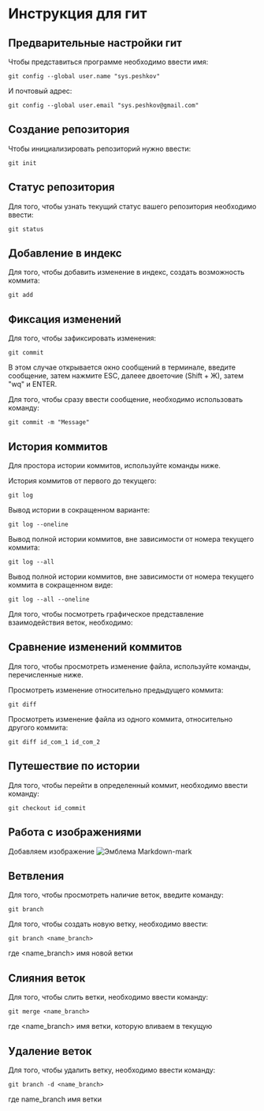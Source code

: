# **Инструкция для гит**
## Предварительные настройки гит

Чтобы представиться программе необходимо ввести имя:

    git config --global user.name "sys.peshkov"

И почтовый адрес:

    git config --global user.email "sys.peshkov@gmail.com"

## Создание репозитория

Чтобы инициализировать репозиторий нужно ввести:

    git init

## Статус репозитория
Для того, чтобы узнать текущий статус вашего репозитория необходимо ввести:

    git status

## Добавление в индекс

Для того, чтобы добавить изменение в индекс, создать возможность коммита:

    git add

## Фиксация изменений

Для того, чтобы зафиксировать изменения:

    git commit

В этом случае открывается окно сообщений в терминале, введите сообщение, затем нажмите ESC, далеее двоеточие (Shift + Ж), затем "wq" и ENTER.

Для того, чтобы сразу ввести сообщение, необходимо использовать команду:

    git commit -m "Message"

## История коммитов

Для простора истории коммитов, используйте команды ниже.

История коммитов от первого до текущего:

    git log 

Вывод истории в сокращенном варианте:

    git log --oneline

Вывод полной истории коммитов, вне зависимости от номера текущего коммита:

    git log --all

Вывод полной истории коммитов, вне зависимости от номера текущего коммита в сокращенном виде:

    git log --all --oneline 

 Для того, чтобы посмотреть графическое представление взаимодействия веток, необходимо:   

## Сравнение изменений коммитов

Для того, чтобы просмотреть изменение файла, используйте команды, перечисленные ниже.

Просмотреть изменение относительно предыдущего коммита:

    git diff

Просмотреть изменение файла из одного коммита, относительно другого коммита:

    git diff id_com_1 id_com_2 

## Путешествие по истории

Для того, чтобы перейти в определенный коммит, необходимо ввести команду:

    git checkout id_commit


## Работа с изображениями

Добавляем изображение
![Эмблема Markdown-mark](Markdown-mark.png)

## Ветвления

Для того, чтобы просмотреть наличие веток, введите команду:

    git branch

Для того, чтобы создать новую ветку, необходимо ввести:

    git branch <name_branch>

где <name_branch> имя новой ветки

  ## Слияния веток 

  Для того, чтобы слить ветки, необходимо ввести команду:

    git merge <name_branch>

где <name_branch> имя ветки, которую вливаем в текущую
    
## Удаление веток

Для того, чтобы удалить ветку, необходимо ввести команду:

    git branch -d <name_branch>
где name_branch имя ветки

